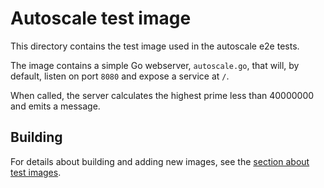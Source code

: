 # Autoscale test image

This directory contains the test image used in the autoscale e2e tests.

The image contains a simple Go webserver, `autoscale.go`, that will, by default, listen on port `8080` and expose a service at `/`.

When called, the server calculates the highest prime less than 40000000 and emits a message.

## Building

For details about building and adding new images, see the [section about test
images](/test/README.md#test-images).
